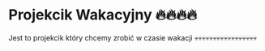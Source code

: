 # Projekcik Wakacyjny 🔥🔥🔥🔥

Jest to projekcik który chcemy zrobić w czasie wakacji
💀💀💀💀💀💀💀💀💀💀💀💀💀💀💀💀💀
